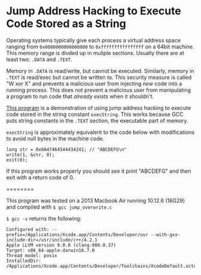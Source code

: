 # Jump Address Hacking to Execute Code Stored as a String

Operating systems typically give each process a virtual address space ranging from `0x0000000000000000` to `0xffffffffffffffff` on a 64bit machine. This memory range is divded up in muliple sections. Usually there are at least two: `.DATA` and `.TEXT`.

Memory in `.DATA` is read/write, but cannot be executed. Similarly, memory in `.TEXT` is read/exec but cannot be written to. This security measure is called "W xor X" and prevents a malicious user from injecting *new* code into a running process. This does not prevent a malicious user from manipulating a program to run code that *already exists* when it shouldn't. 

[This program](https://github.com/vivekseth/blog-posts/blob/master/Jump-Address-Hacking-to-Execute-Code-Stored-as-a-String/jump_overwrite.c) is a demonstration of using jump address hacking to execute code stored in the string constant `execString`. This works because GCC puts string constants in the `.TEXT` section, the executable part of memory.

`execString` is approximately equivalent to the code below with modifications to avoid null bytes in the machine code.

    long str = 0x0A47464544434241; // "ABCDEFG\n"
    write(1, &str, 8);
    exit(0);

If this program works properly you should see it print "ABCDEFG" and then exit with a return code of 0. 

========

This program was tested on a 2013 Macbook Air running 10.12.6 (16G29) and compiled with `$ gcc jump_overwrite.c`

`$ gcc -v` returns the following: 

```
Configured with: --prefix=/Applications/Xcode.app/Contents/Developer/usr --with-gxx-include-dir=/usr/include/c++/4.2.1
Apple LLVM version 9.0.0 (clang-900.0.37)
Target: x86_64-apple-darwin16.7.0
Thread model: posix
InstalledDir: /Applications/Xcode.app/Contents/Developer/Toolchains/XcodeDefault.xctoolchain/usr/bin
```
